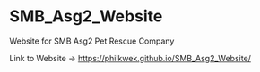 # SMB_Asg2_Website
Website for SMB Asg2 Pet Rescue Company

Link to Website -> https://philkwek.github.io/SMB_Asg2_Website/
